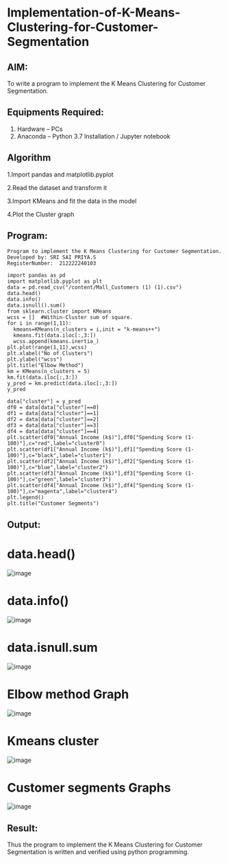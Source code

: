 # Implementation-of-K-Means-Clustering-for-Customer-Segmentation

## AIM:
To write a program to implement the K Means Clustering for Customer Segmentation.

## Equipments Required:
1. Hardware – PCs
2. Anaconda – Python 3.7 Installation / Jupyter notebook

## Algorithm
1.Import pandas and matplotlib.pyplot

2.Read the dataset and transform it

3.Import KMeans and fit the data in the model 

4.Plot the Cluster graph

## Program:
```
Program to implement the K Means Clustering for Customer Segmentation.
Developed by: SRI SAI PRIYA.S
RegisterNumber:  212222240103
```
```
import pandas as pd
import matplotlib.pyplot as plt
data = pd.read_csv("/content/Mall_Customers (1) (1).csv")
data.head()
data.info()
data.isnull().sum()
from sklearn.cluster import KMeans
wcss = []  #Within-Cluster sum of square. 
for i in range(1,11):
  kmeans=KMeans(n_clusters = i,init = "k-means++")
  kmeans.fit(data.iloc[:,3:])
  wcss.append(kmeans.inertia_)
plt.plot(range(1,11),wcss)
plt.xlabel("No of Clusters")
plt.ylabel("wcss")
plt.title("Elbow Method")
km = KMeans(n_clusters = 5)
km.fit(data.iloc[:,3:])
y_pred = km.predict(data.iloc[:,3:])
y_pred
```
```
data["cluster"] = y_pred
df0 = data[data["cluster"]==0]
df1 = data[data["cluster"]==1]
df2 = data[data["cluster"]==2]
df3 = data[data["cluster"]==3]
df4 = data[data["cluster"]==4]
plt.scatter(df0["Annual Income (k$)"],df0["Spending Score (1-100)"],c="red",label="cluster0")
plt.scatter(df1["Annual Income (k$)"],df1["Spending Score (1-100)"],c="black",label="cluster1")
plt.scatter(df2["Annual Income (k$)"],df2["Spending Score (1-100)"],c="blue",label="cluster2")
plt.scatter(df3["Annual Income (k$)"],df3["Spending Score (1-100)"],c="green",label="cluster3")
plt.scatter(df4["Annual Income (k$)"],df4["Spending Score (1-100)"],c="magenta",label="cluster4")
plt.legend()
plt.title("Customer Segments")
```
## Output:
# data.head()

![image](https://github.com/SriSaiPriyaSenthilvel/Implementation-of-K-Means-Clustering-for-Customer-Segmentation/assets/119475702/b2a05eeb-cf58-4e2c-b00c-b2e42c554085)

# data.info()

![image](https://github.com/SriSaiPriyaSenthilvel/Implementation-of-K-Means-Clustering-for-Customer-Segmentation/assets/119475702/c8b71e64-4972-4b75-8043-31febf055bcd)

# data.isnull.sum

![image](https://github.com/SriSaiPriyaSenthilvel/Implementation-of-K-Means-Clustering-for-Customer-Segmentation/assets/119475702/7914d798-bf25-4d33-be24-a59ffd05a3be)

# Elbow method Graph

![image](https://github.com/SriSaiPriyaSenthilvel/Implementation-of-K-Means-Clustering-for-Customer-Segmentation/assets/119475702/ff76a0b9-5fa0-4842-945c-eeaea02c25df)

# Kmeans cluster

![image](https://github.com/SriSaiPriyaSenthilvel/Implementation-of-K-Means-Clustering-for-Customer-Segmentation/assets/119475702/29453286-efc5-4426-8881-4078e5d2f2ee)

# Customer segments Graphs

![image](https://github.com/SriSaiPriyaSenthilvel/Implementation-of-K-Means-Clustering-for-Customer-Segmentation/assets/119475702/4aae53ae-1a39-4535-9c12-6ff4f5ed8119)

## Result:
Thus the program to implement the K Means Clustering for Customer Segmentation is written and verified using python programming.
